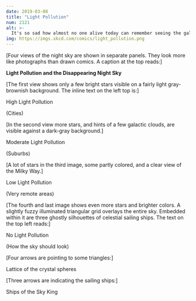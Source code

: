 ```yaml
---
date: 2019-03-08
title: "Light Pollution"
num: 2121
alt: >-
  It's so sad how almost no one alive today can remember seeing the galactic rainbow, the insanity nebula, or the skull and glowing eyes of the Destroyer of Sagittarius.
img: https://imgs.xkcd.com/comics/light_pollution.png
---
```

[Four views of the night sky are shown in separate panels. They look more like photographs than drawn comics. A caption at the top reads:]

**Light Pollution and the Disappearing Night Sky**

[The first view shows only a few bright stars visible on a fairly light gray-brownish background. The inline text on the left top is:]

High Light Pollution

(Cities)

[In the second view more stars, and hints of a few galactic clouds, are visible against a dark-gray background.]

Moderate Light Pollution

(Suburbs)

[A lot of stars in the third image, some partly colored, and a clear view of the Milky Way.]

Low Light Pollution

(Very remote areas)

[The fourth and last image shows even more stars and brighter colors. A slightly fuzzy illuminated triangular grid overlays the entire sky. Embedded within it are three ghostly silhouettes of celestial sailing ships. The text on the top left reads:]

No Light Pollution

(How the sky should look)

[Four arrows are pointing to some triangles:]

Lattice of the crystal spheres

[Three arrows are indicating the sailing ships:]

Ships of the Sky King